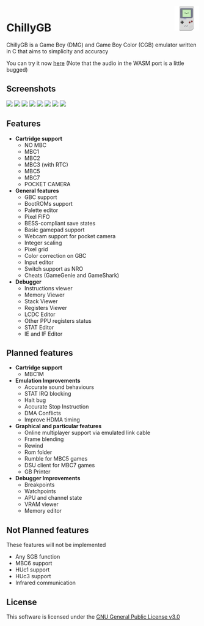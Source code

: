 <img src="res/icons/ChillyGB.svg" alt="logo" title="ChillyGB" align="right" height="64px" />

# ChillyGB

ChillyGB is a Game Boy (DMG) and Game Boy Color (CGB) emulator written in C that aims to simplicity and accuracy

You can try it now [here](https://chillygb.arci.me) (Note that the audio in the WASM port is a little bugged)

## Screenshots

<a><img src="https://github.com/user-attachments/assets/fc0cefd5-0471-4fe1-8094-4e0eb3a62c69" width="24.25%"/></a>
<a><img src="https://github.com/user-attachments/assets/08582981-7ebc-43d6-8062-c1875530edc5" width="24.25%"/></a>
<a><img src="https://github.com/user-attachments/assets/396220db-a16d-4cd9-bfab-f00d0c73d651" width="24.25%"/></a>
<a><img src="https://github.com/user-attachments/assets/a9933d2c-0f7a-43c9-90c3-0dad71591d75" width="24.25%"/></a>
<a><img src="https://github.com/user-attachments/assets/52486c65-411b-47d4-9e90-80a797080feb" width="24.25%"/></a>
<a><img src="https://github.com/user-attachments/assets/1d16d7a2-b4e2-4c41-ba9e-7f8b267d3a89" width="24.25%"/></a>
<a><img src="https://github.com/user-attachments/assets/597f0adb-b9a2-4703-9ca7-d61644ab40d3" width="24.25%"/></a>
<a><img src="https://github.com/user-attachments/assets/5c182dfd-0f7d-4cfb-b299-af0314bbc167" width="24.25%"/></a>

## Features

* **Cartridge support**
  * NO MBC
  * MBC1
  * MBC2
  * MBC3 (with RTC)
  * MBC5
  * MBC7
  * POCKET CAMERA
* **General features**
  * GBC support
  * BootROMs support
  * Palette editor
  * Pixel FIFO
  * BESS-compliant save states
  * Basic gamepad support
  * Webcam support for pocket camera
  * Integer scaling
  * Pixel grid
  * Color correction on GBC
  * Input editor
  * Switch support as NRO
  * Cheats (GameGenie and GameShark)
* **Debugger**
  * Instructions viewer
  * Memory Viewer
  * Stack Viewer
  * Registers Viewer
  * LCDC Editor
  * Other PPU registers status
  * STAT Editor
  * IE and IF Editor

## Planned features

* **Cartridge support**
  * MBC1M
* **Emulation Improvements**
  * Accurate sound behaviours
  * STAT IRQ blocking
  * Halt bug
  * Accurate Stop Instruction
  * DMA Conflicts
  * Improve HDMA timing
* **Graphical and particular features**
  * Online multiplayer support via emulated link cable
  * Frame blending
  * Rewind
  * Rom folder
  * Rumble for MBC5 games
  * DSU client for MBC7 games
  * GB Printer
* **Debugger Improvements**
  * Breakpoints
  * Watchpoints
  * APU and channel state
  * VRAM viewer
  * Memory editor

## Not Planned features

These features will not be implemented

* Any SGB function
* MBC6 support
* HUc1 support
* HUc3 support
* Infrared communication

## License

This software is licensed under the [GNU General Public License v3.0](https://github.com/AuroraViola/ChillyGB/blob/main/LICENSE.md)